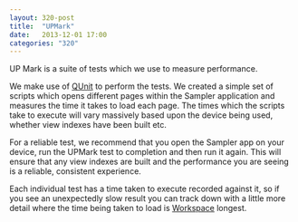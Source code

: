 ```yaml
---
layout: 320-post
title:  "UPMark"
date:   2013-12-01 17:00
categories: "320"
---
```


UP Mark is a suite of tests which we use to measure performance.

We make use of [QUnit](http://qunitjs.com) to perform the tests. We created a simple set of scripts which opens different pages within the Sampler application and measures the time it takes to load each page. The times which the scripts take to execute will vary massively based upon the device being used, whether view indexes have been built etc.

For a reliable test, we recommend that you open the Sampler app on your device, run the UPMark test to completion and then run it again. This will ensure that any view indexes are built and the performance you are seeing is a reliable, consistent experience.

Each individual test has a time taken to execute recorded against it, so if you see an unexpectedly slow result you can track down with a little more detail where the time being taken to load is <a href="{{ site.baseurl }}/300/UnpWorkspace.html">Workspace</a>
longest.